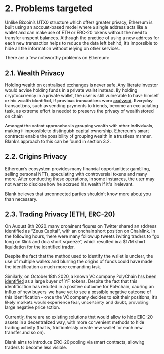 # 2. Problems targeted

Unlike Bitcoin’s UTXO structure which offers greater privacy, Ethereum is built using an account-based model where a single address acts like a wallet and can make use of ETH or ERC-20 tokens without the need to transfer unspent balances. Although the practice of using a new address for each new transaction helps to reduce the data left behind, it’s impossible to hide all the information without relying on other services.

There are a few noteworthy problems on Ethereum:

## 2.1. Wealth Privacy

Holding wealth on centralised exchanges is never safe. Any literate investor would advise holding funds in a private wallet instead. By holding cryptocurrency in a private wallet, the user is still vulnerable to have himself or his wealth identified, if previous transactions were [analyzed](https://www.coindesk.com/coinbase-analytics-blockchain-analysis-crypto-government). Everyday transactions, such as sending payments to friends, become an excruciating task, as extreme effort is needed to preserve the privacy of wealth stored on chain. 

Amongst the safest approaches is grouping wealth with other individuals, making it impossible to distinguish capital ownership. Ethereum’s smart contracts enable the possibility of grouping wealth in a trustless manner. Blank’s approach to this can be found in section 3.2.

## 2.2. Origins Privacy

Ethereum’s ecosystem provides many financial opportunities: gambling, selling personal NFTs, speculating with controversial tokens and many more. After conducting these operations, in some instances, the user may not want to disclose how he accrued his wealth if it's irrelevant. 

Blank believes that unconnected parties shouldn’t know more about you than necessary. 

## 2.3. Trading Privacy (ETH, ERC-20)

On August 8th 2020, many prominent figures on Twitter [shared an address](https://twitter.com/HsakaTrades/status/1292175410550038529) identified as “Zeus Capital”, with an onchain short position on Chainlink. In the following hours, there were many follow up tweets inviting traders to “go long on $link and do a short squeeze”, which resulted in a $17M short liquidation for the identified trader. 

Despite the fact that the method used to identify the wallet is unclear, the use of multiple wallets and blurring the origins of funds could have made the identification a much more demanding task.

Similarly, on October 18th 2020, a known VC company PolyChain [has been identified](https://twitter.com/dcarmitage/status/1325942216108470272) as a large buyer of YFI tokens. Despite the fact that this identification has resulted in a positive outcome for Polychain, causing an influx of new buyers, we have yet to see a possible negative outcome of this identification - once the VC company decides to exit their positions, it’s likely markets would experience fear, uncertainty and doubt, provoking large negative price action.

Currently, there are no existing solutions that would allow to hide ERC-20 assets in a decentralized way, with more convenient methods to hide trading activity (that is, frictionlessly create new wallet for each new transfer and so on).


Blank aims to introduce ERC-20 pooling via smart contracts, allowing traders to become less visible. 
